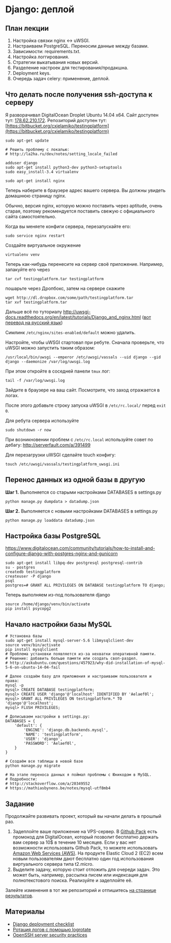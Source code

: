 Django: деплой
======================

План лекции
-------

1. Настройка связки nginx <-> uWSGI.
4. Настраиваем PostgreSQL. Переносим данные между базами.
3. Зависимости: requirements.txt.
5. Настройка логгирования.
5. Стратегии выкатывания новых версий.
7. Разделение настроек для тестирования/продакшна.
6. Deployment keys.
6. Очередь задач celery: применение, деплой.


Что делать после получения ssh-доступа к серверу
---

Я разворачивал DigitalOcean Droplet Ubuntu 14.04 x64. Сайт доступен тут:
[178.62.210.172](http://178.62.210.172/). Репозиторий доступен тут:
[https://bitbucket.org/cxielamiko/testingplatform](https://bitbucket.org/cxielamiko/testingplatform)

```
sudo apt-get update

# Решить проблему с локалью:
# http://la2ha.ru/dev/notes/setting_locale_failed

adduser django
sudo apt-get install python3-dev python3-setuptools
sudo easy_install-3.4 virtualenv

sudo apt-get install nginx
```

Теперь наберите в браузере адрес вашего сервера. Вы должны увидеть домашнюю
страницу nginx.

Обычно, версия nginx, которую можно поставить через aptitude, очень старая,
поэтому рекомендуется поставить свежую с официального сайта самостоятельно.

Когда вы меняете конфиги сервера, перезапускайте его:
```
sudo service nginx restart
```

Cоздайте виртуальное окружение
```
virtualenv venv
```

Теперь как-нибудь перенесите на сервер своё приложение. Например, запакуйте
его через
```
tar cvf testingplatform.tar testingplatform
```
пошарьте через Дропбокс, затем на сервере скажите
```
wget http://dl.dropbox.com/some/path/testingplatform.tar
tar xvf testingplatform.tar
```

Дальше всё по туториалу
http://uwsgi-docs.readthedocs.org/en/latest/tutorials/Django_and_nginx.html
([вот перевод на русский язык](http://habrahabr.ru/post/226419/))

Симлинк `/etc/nginx/sites-enabled/default` можно удалить.

Настройте, чтобы uWSGI стартовал при ребуте.
Сначала проверьте, что uWSGI можно запустить таким образом:
```
/usr/local/bin/uwsgi --emperor /etc/uwsgi/vassals --uid django --gid django --daemonize /var/log/uwsgi.log
```

При этом откройте в соседней панели `tmux` лог:
```
tail -f /var/log/uwsgi.log
```

Зайдите в браузере на ваш сайт. Посмотрите, что заход отражается в логах.

После этого добавьте строку запуска uWSGI в `/etc/rc.local/` перед `exit 0`.

Для ребута сервера используйте
```
sudo shutdown -r now
```

При возникновении проблем с `/etc/rc.local` используйте совет по дебагу:
http://serverfault.com/a/391499

Для перезагрузки uWSGI сделайте touch конфигу:
```
touch /etc/uwsgi/vassals/testingplatform_uwsgi.ini
```



Перенос данных из одной базы в другую
---

**Шаг 1.** Выполняется со старыми настройками DATABASES в settings.py
```
python manage.py dumpdata > datadump.json
```
**Шаг 2.** Выполняется с новыми настройками DATABASES в settings.py
```
python manage.py loaddata datadump.json
```



Настройка базы PostgreSQL
---

https://www.digitalocean.com/community/tutorials/how-to-install-and-configure-django-with-postgres-nginx-and-gunicorn

```
sudo apt-get install libpq-dev postgresql postgresql-contrib
su - postgres
createdb testingplatform
createuser -P django
psql
postgres=# GRANT ALL PRIVILEGES ON DATABASE testingplatform TO django;
```

Теперь выполняем из-под пользователя django
```
source /home/django/venv/bin/activate
pip install psycopg2
```

Начало настройки базы MySQL
---

```
# Установка базы
sudo apt-get install mysql-server-5.6 libmysqlclient-dev
source venv/bin/activate
pip install mysqlclient
# Проблема установки появляется из-за нехватки оперативной памяти.
# Решение: добавить больше памяти или создать своп-раздел.
# http://askubuntu.com/questions/457923/why-did-installation-of-mysql-5-6-on-ubuntu-14-04-fail

# Далее создаём базу для приложения и настраиваем пользователя и права:
mysql -p
mysql> CREATE DATABASE testingplatform;
mysql> CREATE USER 'django'@'localhost' IDENTIFIED BY 'Aelaef0l';
mysql> GRANT ALL PRIVILEGES ON testingplatform.* TO 'django'@'localhost';
mysql> FLUSH PRIVILEGES;

# Дописываем настройки в settings.py:
DATABASES = {
    'default': {
        'ENGINE': 'django.db.backends.mysql',
        'NAME': 'testingplatform',
        'USER': 'django',
        'PASSWORD': 'Aelaef0l',
    }
}

# Создаём все таблицы в новой базе
python manage.py migrate

# На этапе переноса данных я поймал проблемы с Юникодом в MySQL.
# Подробности:
# http://stackoverflow.com/a/20349552
# https://mathiasbynens.be/notes/mysql-utf8mb4
```


Задание
------

Продолжайте развивать проект, который вы начали делать в прошлый раз.

1. Задеплойте ваше приложение на VPS-сервер. В [Github Pack](https://education.github.com/pack) есть промокод для DigitalOcean, который позволит бесплатно держать вам сервер за 10$ в течение 10 месяцев. Если у вас нет возможности использовать Github Pack, то можете использовать [Amazon Web Services (AWS)](http://aws.amazon.com/ru/free/). На продукте Elastic Cloud 2 (EC2) всем новым пользователям дают бесплатно один год использования виртуального сервера типа t2.micro.
2. Выделите задачу, которую стоит отложить для очереди задач. Это может быть, например, рассылка писем или индексация для полнотекстового поиска. Реализуйте и задеплойте её.

Залейте изменения в тот же репозиторий и отпишитесь [на странице результатов](https://github.com/vpavlenko/web-programming/wiki/%D0%A0%D0%B5%D1%88%D0%B5%D0%BD%D0%B8%D1%8F-%D0%B7%D0%B0%D0%B4%D0%B0%D0%BD%D0%B8%D0%B9-%D0%B7%D0%B0%D0%BD%D1%8F%D1%82%D0%B8%D1%8F-7:-Django-1).

Материалы
----

- [Django deployment checklist](https://docs.djangoproject.com/en/1.7/howto/deployment/checklist/)
- [Ротация логов с помощью logrotate](http://linuxnow.ru/view.php?id=50)
- [OpenSSH server security practices](http://www.cyberciti.biz/tips/linux-unix-bsd-openssh-server-best-practices.html)
